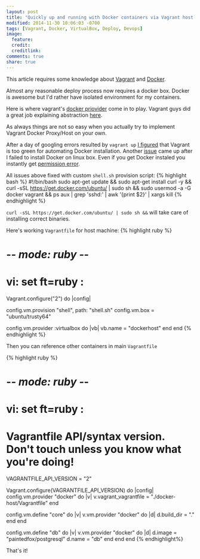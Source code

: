 ```yaml
---
layout: post
title: "Quickly up and running with Docker containers via Vagrant host machine"
modified: 2014-11-30 10:06:03 -0700
tags: [Vagrant, Docker, VirtualBox, Deploy, Devops]
image:
  feature: 
  credit: 
  creditlink: 
comments: true
share: true
---
```


This article requires some knowledge about [Vagrant](https://www.vagrantup.com/) and [Docker](https://www.docker.com).

Almost any reasonable deploy process now requires a docker box. Docker is awesome but I'd rather have isolated environment for my containers.

Here is where vagrant's [docker priovider](https://docs.vagrantup.com/v2/docker/index.html) come in to play. Vagrant guys did a great job explaining abstraction [here](http://www.vagrantup.com/blog/feature-preview-vagrant-1-6-docker-dev-environments.html).

As always things are not so easy when you actually try to implement Vagrant Docker Proxy/Host on your own.

After a day of googling errors resulted by `vagrant up` [I figured](https://github.com/phusion/open-vagrant-boxes/issues/12) that Vagrant is too green for automating Docker installation. 
Another [issue](https://gist.github.com/kjellski/6158747) came up after I failed to install Docker on linux box.
Even if you get Docker instaled you instantly get [permission error](https://github.com/docker/docker/issues/5314).

All issues above fixed with custom `shell.sh` provision script:
{% highlight bash %}
#!/bin/bash
sudo apt-get update &&
sudo apt-get install curl -y &&
curl -sSL https://get.docker.com/ubuntu/ | sudo sh &&
sudo usermod -a -G docker vagrant &&
ps aux | grep 'sshd:' | awk '{print $2}' | xargs kill
{% endhighlight %}

`curl -sSL https://get.docker.com/ubuntu/ | sudo sh &&` will take care of installing correct binaries.

Here's working `Vagrantfile` for host machine:
{% highlight ruby %}
# -*- mode: ruby -*-
# vi: set ft=ruby :
Vagrant.configure("2") do |config|

  config.vm.provision "shell", path: "shell.sh"
  config.vm.box = "ubuntu/trusty64"
 
  config.vm.provider :virtualbox do |vb|
      vb.name = "dockerhost"
  end
end
{% endhighlight %}

Then you can reference other containers in main `Vagrantfile`

{% highlight ruby %}
# -*- mode: ruby -*-
# vi: set ft=ruby :

# Vagrantfile API/syntax version. Don't touch unless you know what you're doing!
VAGRANTFILE_API_VERSION = "2"

Vagrant.configure(VAGRANTFILE_API_VERSION) do |config|
  config.vm.provider "docker" do |v|
    v.vagrant_vagrantfile = "./docker-host/Vagrantfile"
  end

  config.vm.define "core" do |v|
    v.vm.provider "docker" do |d|
      d.build_dir = "."
    end
  end

  config.vm.define "db" do |v|
    v.vm.provider "docker" do |d|
      d.image = "paintedfox/postgresql"
      d.name = "db"
    end 
  end
end
{% endhighlight%}

That's it!